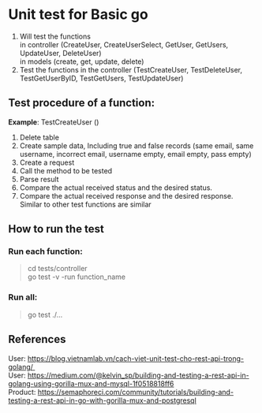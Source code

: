 # Unit test for Basic go
1. Will test the functions
<br />in controller (CreateUser, CreateUserSelect, GetUser, GetUsers, UpdateUser, DeleteUser)
<br />in models (create, get, update, delete)
2. Test the functions in the controller (TestCreateUser, TestDeleteUser, TestGetUserByID, TestGetUsers, TestUpdateUser)
## Test procedure of a function: 
__Example__: TestCreateUser ()
1. Delete table
2. Create sample data, Including true and false records (same email, same username, incorrect email, username empty, email empty, pass empty)
3. Create a request
4. Call the method to be tested
5. Parse result
6. Compare the actual received status and the desired status.
7. Compare the actual received response and the desired response.
Similar to other test functions are similar

## How to run the test
### Run each function: 
> cd tests/controller<br />
> go test -v -run function_name
### Run all: 
> go test ./...
## References
User: https://blog.vietnamlab.vn/cach-viet-unit-test-cho-rest-api-trong-golang/ <br />
User: https://medium.com/@kelvin_sp/building-and-testing-a-rest-api-in-golang-using-gorilla-mux-and-mysql-1f0518818ff6<br />
Product: https://semaphoreci.com/community/tutorials/building-and-testing-a-rest-api-in-go-with-gorilla-mux-and-postgresql